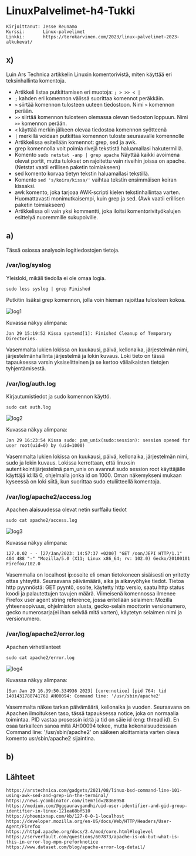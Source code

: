 # LinuxPalvelimet-h4-Tukki
    Kirjoittanut: Jesse Reunamo
    Kurssi:       Linux-palvelimet
    Linkki:       https://terokarvinen.com/2023/linux-palvelimet-2023-alkukevat/

## x)
Luin Ars Technica artikkelin Linuxin komentorivistä, miten käyttää eri teksinhallinta komentoja.

- Artikkeli listaa putkittamisen eri muotoja: `; > >> < |`
- `;` kahden eri komennon välissä suorittaa komennot peräkkäin.
- `>` siirtää komennon tulosteen uuteen tiedostoon. Nimi `>` komennon perään.
- `>>` siirtää komennon tulosteen olemassa olevan tiedoston loppuun. Nimi `>>` komennon perään.
- `<` käyttää merkin jälkeen olevaa tiedostoa komennon syötteenä
- `|` merkillä voidaan putkittaa komennon tuloste seuraavalle komennolle
- Artikkelissa esitellään komennot: grep, sed ja awk.
- grep komennolla voit poimia rivejä tekstistä haluamallasi hakutermillä.
- Komento `sudo netstat -anp | grep apache` Näyttää kaikki avoimena olevat portit, mutta tulokset on rajoitettu vain riveihin joissa on apache. (Netstat vaatii erillisen paketin toimiakseen)
- sed komento korvaa tietyn tekstin haluamallasi tekstillä. 
- Komento `sed 's/koira/kissa/'` vaihtaa tekstin ensimmäisen koiran kissaksi.
- awk komento, joka tarjoaa AWK-scripti kielen tekstinhallintaa varten. Huomattavasti monimutkaisempi, kuin grep ja sed. (Awk vaatii erillisen paketin toimiakseen)
- Artikkelissa oli vain yksi kommentti, joka iloitsi komentorivityökalujen esittelyä nuoremmille sukupolville. 

## a)
Tässä osiossa analysoin logitiedostojen tietoja.

### /var/log/syslog
Yleisloki, mikäli tiedolla ei ole omaa logia.

    sudo less syslog | grep Finished
    
Putkitin lisäksi grep komennon, jolla voin hieman rajoittaa tulosteen kokoa. 

![log1](https://user-images.githubusercontent.com/112503770/215336218-cadee3c5-3fb8-4133-b89d-ad29aac387ec.png)

Kuvassa näkyy alimpana:

    Jan 29 15:19:52 Kissa systemd[1]: Finished Cleanup of Temporary Directories.
    
Vasemmalta lukien lokissa on kuukausi, päivä, kellonaika, järjestelmän nimi, järjestelmänhallinta järjestelmä ja lokin kuvaus. Loki tieto on tässä tapauksessa varsin yksiselitteinen ja se kertoo väliaikaisten tietojen tyhjentämisestä.

### /var/log/auth.log
Kirjautumistiedot ja sudo komennon käyttö.

    sudo cat auth.log

![log2](https://user-images.githubusercontent.com/112503770/215336230-108c66b5-9e74-4aed-838f-fad55f799757.png)

Kuvassa näkyy alimpana:

    Jan 29 16:23:54 Kissa sudo: pam_unix(sudo:session): session opened for user root(uid=0) by (uid=1000)
    
Vasemmalta lukien lokissa on kuukausi, päivä, kellonaika, järjestelmän nimi, sudo ja lokin kuvaus. Lokissa kerrottaan, että linuxsin autentikointijärjestelmä pam_unix on avannut sudo session root käyttäjälle käyttäjä id:llä 0, ohjelmalla jonka id on 1000. Oman näkemykseni mukaan kyseessä on loki siitä, kun suorittaa sudo etuliitteellä komentoja.

### /var/log/apache2/access.log
Apachen alaisuudessa olevat netin surffailu tiedot

    sudo cat apache2/access.log
    
![log3](https://user-images.githubusercontent.com/112503770/215336249-2709e451-d3df-46ec-93e9-9d02ecb927a4.png)


Kuvassa näkyy alimpana:

    127.0.02 - - [27/Jan/2023: 14:57:37 +0200] "GET /oon/JEPI HTTP/1.1" 404 488 "-" "Mozilla/5.0 (X11; Linux x86_64; rv: 102.0) Gecko/20100101 Firefox/102.0
    
Vasemmalla on localhost ip:osoite eli oman tietokoneen sisäisesti on yritetty ottaa yhteyttä. Seuraavana päivämäärä, aika ja aikavyöhyke tiedot. Tietoa http pyynnöstä: GET pyyntö, osoite, käytetty http versio, saatu http status koodi ja palautettujen tavujen määrä. Viimeisenä komennossa ilmenee Firefox user agent string reference, jossa eritellään selaimen: Mozilla yhteensopivuus, ohjelmiston alusta, gecko-selain moottorin versionumero, gecko numerosarja(ei ihan selvää mitä varten), käytetyn selaimen nimi ja versionumero. 

### /var/log/apache2/error.log
Apachen virhetilanteet

    sudo cat apache2/error.log
    
![log4](https://user-images.githubusercontent.com/112503770/215336259-7a24333d-2ec0-4402-b5ce-df322215d77d.png)


Kuvassa näkyy alimpana:

    [Sun Jan 29 16.39:50.334936 2023] [core:notice] [pid 764: tid 140143178874176] AH00094: Command line: '/usr/sbin/apache2'

Vasemmalta näkee tarkan päivämäärä, kellonaika ja vuoden. Seuraavana on Apachen ilmoituksen taso, tässä tapauksessa notice, joka on normaalia toimintaa. PID vastaa prosessin id:tä ja tid on säie id (eng: thread id). En osaa tarkalleen sanoa mitä AH00094 tekee, mutta kokonaisuudessaan Command line: '/usr/sbin/apache2' on säikeen aloittamista varten oleva komento usr/sbin/apache2 sijaintina.

## b)



## Lähteet

    https://arstechnica.com/gadgets/2021/08/linux-bsd-command-line-101-using-awk-sed-and-grep-in-the-terminal/
    https://news.ycombinator.com/item?id=28368958
    https://medium.com/@gggauravgandhi/uid-user-identifier-and-gid-group-identifier-in-linux-121ea68bf510
    https://phoenixnap.com/kb/127-0-0-1-localhost
    https://developer.mozilla.org/en-US/docs/Web/HTTP/Headers/User-Agent/Firefox
    https://httpd.apache.org/docs/2.4/mod/core.html#loglevel
    https://serverfault.com/questions/607873/apache-is-ok-but-what-is-this-in-error-log-mpm-preforknotice
    https://www.dataset.com/blog/apache-error-log-detail/

